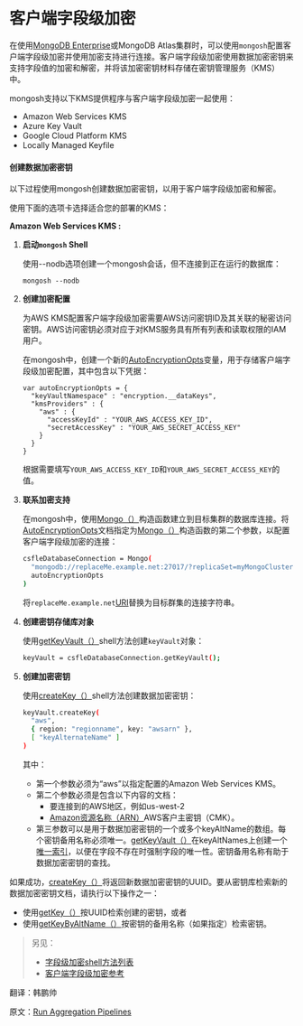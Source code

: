 # 客户端字段级加密

在使用[MongoDB Enterprise](http://www.mongodb.com/products/mongodb-enterprise-advanced?jmp=docs)或MongoDB Atlas集群时，可以使用`mongosh`配置客户端字段级加密并使用加密支持进行连接。客户端字段级加密使用数据加密密钥来支持字段值的加密和解密，并将该加密密钥材料存储在密钥管理服务（KMS）中。



mongosh支持以下KMS提供程序与客户端字段级加密一起使用：

* Amazon Web Services KMS
* Azure Key Vault
* Google Cloud Platform KMS
* Locally Managed Keyfile

#### 创建数据加密密钥

以下过程使用mongosh创建数据加密密钥，以用于客户端字段级加密和解密。

使用下面的选项卡选择适合您的部署的KMS：

**Amazon Web Services KMS :**

1. **启动`mongosh` Shell** 

   使用--nodb选项创建一个mongosh会话，但不连接到正在运行的数据库：

   ```
   mongosh --nodb
   ```

2. **创建加密配置**

   为AWS KMS配置客户端字段级加密需要AWS访问密钥ID及其关联的秘密访问密钥。AWS访问密钥必须对应于对KMS服务具有所有列表和读取权限的IAM用户。

   在mongosh中，创建一个新的[AutoEncryptionOpts](https://www.mongodb.com/docs/manual/reference/method/Mongo/#std-label-autoEncryptionOpts)变量，用于存储客户端字段级加密配置，其中包含以下凭据：

   ```shell
   var autoEncryptionOpts = {
     "keyVaultNamespace" : "encryption.__dataKeys",
     "kmsProviders" : {
       "aws" : {
         "accessKeyId" : "YOUR_AWS_ACCESS_KEY_ID",
         "secretAccessKey" : "YOUR_AWS_SECRET_ACCESS_KEY"
       }
     }
   }
   ```

   根据需要填写`YOUR_AWS_ACCESS_KEY_ID`和`YOUR_AWS_SECRET_ACCESS_KEY`的值。

3. **联系加密支持**

   在mongosh中，使用[Mongo（）](https://www.mongodb.com/docs/manual/reference/method/Mongo/#mongodb-method-Mongo)构造函数建立到目标集群的数据库连接。将[AutoEncryptionOpts](https://www.mongodb.com/docs/manual/reference/method/Mongo/#std-label-autoEncryptionOpts)文档指定为[Mongo（）](https://www.mongodb.com/docs/manual/reference/method/Mongo/#mongodb-method-Mongo)构造函数的第二个参数，以配置客户端字段级加密的连接：

   ```bash
   csfleDatabaseConnection = Mongo(
     "mongodb://replaceMe.example.net:27017/?replicaSet=myMongoCluster",
     autoEncryptionOpts
   )
   ```

   将`replaceMe.example.net`[URI](https://www.mongodb.com/docs/manual/reference/connection-string/#std-label-mongodb-uri)替换为目标群集的连接字符串。

4. **创建密钥存储库对象**

   使用[getKeyVault（）](https://www.mongodb.com/docs/manual/reference/method/getKeyVault/#mongodb-method-getKeyVault)shell方法创建`keyVault`对象：

   ```bash
   keyVault = csfleDatabaseConnection.getKeyVault();
   ```

5. **创建加密密钥**

   使用[createKey（）](https://www.mongodb.com/docs/manual/reference/method/KeyVault.createKey/#mongodb-method-KeyVault.createKey)shell方法创建数据加密密钥：

   ```bash
   keyVault.createKey(
     "aws",
     { region: "regionname", key: "awsarn" },
     [ "keyAlternateName" ]
   )
   ```

   其中：

   * 第一个参数必须为“aws”以指定配置的Amazon Web Services KMS。
   * 第二个参数必须是包含以下内容的文档：
     * 要连接到的AWS地区，例如us-west-2
     * [Amazon资源名称（ARN）](https://docs.aws.amazon.com/general/latest/gr/aws-arns-and-namespaces.html)AWS客户主密钥（CMK）。
   * 第三参数可以是用于数据加密密钥的一个或多个keyAltName的数组。每个密钥备用名称必须唯一。[getKeyVault（）](https://www.mongodb.com/docs/manual/reference/method/getKeyVault/#mongodb-method-getKeyVault)在keyAltNames上创建一个[唯一索引](https://www.mongodb.com/docs/manual/core/index-unique/#std-label-index-type-unique)，以便在字段不存在时强制字段的唯一性。密钥备用名称有助于数据加密密钥的查找。

如果成功，[createKey（）](https://www.mongodb.com/docs/manual/reference/method/KeyVault.createKey/#mongodb-method-KeyVault.createKey)将返回新数据加密密钥的UUID。要从密钥库检索新的数据加密密钥文档，请执行以下操作之一：

* 使用[getKey（）](https://www.mongodb.com/docs/manual/reference/method/KeyVault.getKey/#mongodb-method-KeyVault.getKey)按UUID检索创建的密钥，或者
* 使用[getKeyByAltName（）](https://www.mongodb.com/docs/manual/reference/method/KeyVault.getKeyByAltName/#mongodb-method-KeyVault.getKeyByAltName)按密钥的备用名称（如果指定）检索密钥。

> 另见：
>
> * [字段级加密shell方法列表](https://www.mongodb.com/docs/mongodb-shell/reference/methods/#std-label-fle-methods-mongosh)
> * [客户端字段级加密参考](https://www.mongodb.com/docs/manual/core/security-client-side-encryption/)









翻译：韩鹏帅

原文：[Run Aggregation Pipelines](https://www.mongodb.com/docs/mongodb-shell/run-agg-pipelines/)